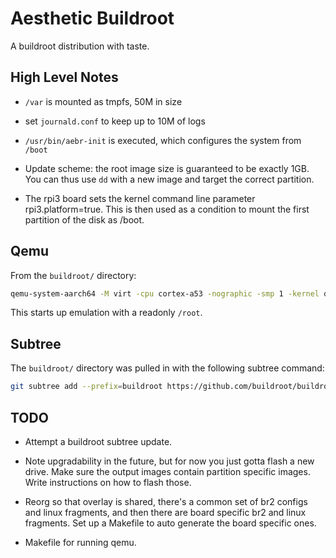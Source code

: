 # Aesthetic Buildroot

A buildroot distribution with taste.

## High Level Notes

- `/var` is mounted as tmpfs, 50M in size

- set `journald.conf` to keep up to 10M of logs

- `/usr/bin/aebr-init` is executed, which configures the system from
  `/boot`

- Update scheme: the root image size is guaranteed to be exactly
  1GB. You can thus use `dd` with a new image and target the correct
  partition.

- The rpi3 board sets the kernel command line parameter
  rpi3.platform=true. This is then used as a condition to mount the
  first partition of the disk as /boot.


## Qemu

From the `buildroot/` directory:

```bash
qemu-system-aarch64 -M virt -cpu cortex-a53 -nographic -smp 1 -kernel output/images/Image -append "rootwait root=/dev/vda ro console=ttyAMA0" -netdev user,id=eth0 -device virtio-net-device,netdev=eth0 -drive file=output/images/rootfs.ext4,if=none,format=raw,id=hd0 -device virtio-blk-device,drive=hd0
```

This starts up emulation with a readonly `/root`.


## Subtree

The `buildroot/` directory was pulled in with the following subtree
command:

```bash
git subtree add --prefix=buildroot https://github.com/buildroot/buildroot.git 2025.02.5 --squash
```


## TODO

- Attempt a buildroot subtree update.

- Note upgradability in the future, but for now you just gotta flash a
  new drive. Make sure the output images contain partition specific
  images. Write instructions on how to flash those.

- Reorg so that overlay is shared, there's a common set of br2 configs
  and linux fragments, and then there are board specific br2 and linux
  fragments. Set up a Makefile to auto generate the board specific
  ones.

- Makefile for running qemu.
